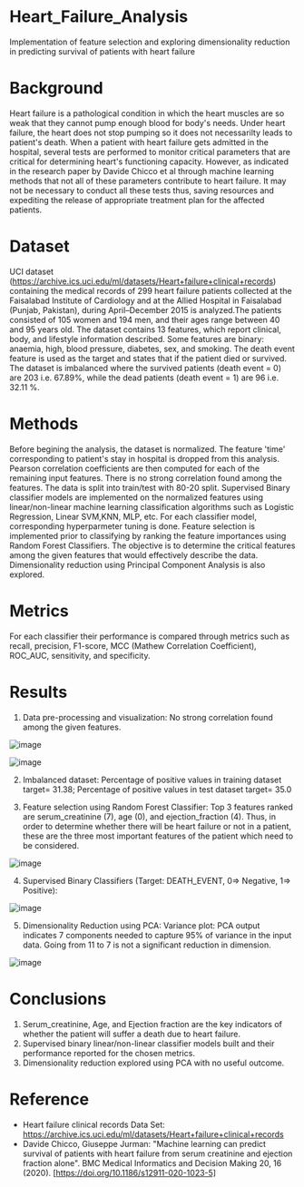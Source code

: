 # Heart_Failure_Analysis
Implementation of feature selection and exploring dimensionality reduction in predicting survival of patients with heart failure
# Background

Heart failure is a pathological condition in which the heart muscles are so weak that they cannot pump enough blood for body's needs. 
Under heart failure, the heart does not stop pumping so it does not necessarilty leads to patient's death. When a patient with heart failure
gets admitted in the hospital, several tests are performed to monitor critical parameters that are critical for determining heart's functioning 
capacity. However, as indicated in the research paper by Davide Chicco et al through machine learning methods that not all of these parameters contribute to
heart failure. It may not be necessary to conduct all these tests thus, saving resources and expediting the release of appropriate treatment plan
for the affected patients. 

# Dataset
UCI dataset (https://archive.ics.uci.edu/ml/datasets/Heart+failure+clinical+records) containing the medical records of 299 heart failure patients collected at the Faisalabad Institute of Cardiology and at the Allied Hospital in Faisalabad (Punjab, Pakistan), during April–December 2015 is analyzed.The patients consisted of 105 women and 194 men, and their ages range between 40 and 95 years old. The dataset contains 13 features, which report clinical, body, and lifestyle information described. Some features are binary: anaemia, high, blood pressure, diabetes, sex, and smoking. The death event feature is used as the target and states that if the patient died or survived. The dataset is imbalanced where the survived patients (death event = 0) are 203 i.e. 67.89%, while the dead patients (death event = 1) are 96 i.e. 32.11 %. 

# Methods
Before begining the analysis, the dataset is normalized. The feature 'time' corresponding to patient's stay in hospital is dropped from this analysis. Pearson correlation coefficients are then computed for each of the remaining input features. There is no strong correlation found among the features. The data is split into train/test with 80-20 split. Supervised Binary classifier models are implemented on the normalized features using linear/non-linear machine learning classification algorithms such as Logistic Regression, Linear SVM,KNN, MLP, etc. For each classifier model, corresponding hyperparmeter tuning is done. Feature selection is implemented prior to classifying by ranking the feature importances using Random Forest Classifiers. The objective is to determine the critical features among the given features that would effectively describe the data. Dimensionality reduction using Principal Component Analysis is also explored.

# Metrics
For each classifier their performance is compared through metrics such as recall, precision, F1-score, MCC (Mathew Correlation Coefficient), ROC_AUC, sensitivity, and specificity.

# Results
1. Data pre-processing and visualization: No strong correlation found among the given features. 

![image](https://user-images.githubusercontent.com/28870788/137041511-fee215c6-1f14-4088-b334-9df1702a2927.png)

![image](https://user-images.githubusercontent.com/28870788/137041364-d64878b1-9e24-49f3-a132-7e2e332a17f5.png)

2. Imbalanced dataset: Percentage of positive values in training dataset target= 31.38; Percentage of positive values in test dataset target= 35.0

3. Feature selection using Random Forest Classifier: Top 3 features ranked are serum_creatinine (7), age (0), and ejection_fraction (4). Thus, in order to determine whether there will be heart failure or not in a patient, these are the three most important features of the patient which need to be considered.

![image](https://user-images.githubusercontent.com/28870788/137041293-1ab7aad8-2098-43bd-9c9f-2507acf63415.png)

4. Supervised Binary Classifiers (Target: DEATH_EVENT, 0=> Negative, 1=> Positive): 

![image](https://user-images.githubusercontent.com/28870788/137040935-c4ecd4b5-6885-4b6a-b4a4-40d44305bae6.png)

5. Dimensionality Reduction using PCA: Variance plot:  PCA output indicates 7 components needed to capture 95% of variance in the input data. Going from 11 to 7 is not a significant reduction in dimension.

![image](https://user-images.githubusercontent.com/28870788/137041120-0cb7d67b-b859-4262-9f6c-fed105f98588.png)

# Conclusions
1. Serum_creatinine, Age, and Ejection fraction are the key indicators of whether the patient will suffer a death due to heart failure.
2. Supervised binary linear/non-linear classifier models built and their performance reported for the chosen metrics.
3. Dimensionality reduction explored using PCA with no useful outcome. 

# Reference
- Heart failure clinical records Data Set: https://archive.ics.uci.edu/ml/datasets/Heart+failure+clinical+records
- Davide Chicco, Giuseppe Jurman: "Machine learning can predict survival of patients with heart failure from serum creatinine and ejection fraction alone". BMC Medical Informatics and Decision Making 20, 16 (2020). [https://doi.org/10.1186/s12911-020-1023-5]



